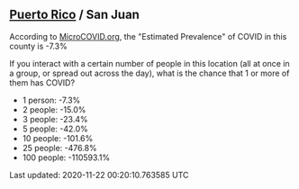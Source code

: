 
## [Puerto Rico](/united-states/puerto-rico) / San Juan

According to [MicroCOVID.org](http://microcovid.org),
the "Estimated Prevalence" of COVID in this county is -7.3%

If you interact with a certain number of people in this location
(all at once in a group, or spread out across the day), what is the chance that
1 or more of them has COVID?

- 1 person: -7.3%
- 2 people: -15.0%
- 3 people: -23.4%
- 5 people: -42.0%
- 10 people: -101.6%
- 25 people: -476.8%
- 100 people: -110593.1%

Last updated: 2020-11-22 00:20:10.763585 UTC
